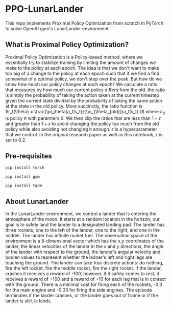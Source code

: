 # PPO-LunarLander
This repo implements Proximal Policy Optimization from scratch in PyTorch to solve OpenAI gym's LunarLander environment.

## What is Proximal Policy Optimization? 
Proximal Policy Optimization is a Policy-based method, where we essentially try to stabilize training by limiting the amount of changes we make to the policy at each epoch. The idea is that we don't want to make too big of a change to the policy at each epoch such that if we find a find somewhat of a optimal policy, we don't step over the peak. But how do we know how much our policy changes at each epoch? We calculate a ratio that measures by how much our current policy differs from the old, the ratio is simply the probability of taking the action taken at the current timestep given the current state divided by the probability of taking the same action at the state in the old policy. More succinctly, the ratio function is $r_t(\theta) = \frac{\pi_\theta(a_t|s_t)}{\pi_{\theta_{old}}(a_t|s_t) }$ where $\pi_\theta$ is policy $\pi$ with paramters $\theta$. We then clip the ratios that are less than $1-\epsilon$ and greater than $1+\epsilon$ to avoid changing the policy too much from the old policy while also avoiding not changing it enough. $\epsilon$ is a hyperparameter that we control. In the original research paper as well as this notebook, $\epsilon$ is set to 0.2.

## Pre-requisites 
```
pip install torch 
```
```
pip install gym 
```
```
pip install tqdm
```

## About LunarLander
In the LunarLander environment, we control a lander that is entering the atmosphere of the moon. It starts at a random location in the horizon, our goal is to safely land the lander to a designated landing pad. The lander has three rockets, one to the left of the lander, one to the right, and one in the middle. The lander has infinite rocket fuel. The observation space of the environment is a 8-dimensional vector which has the x,y coordinates of the lander, the linear velocities of the lander in the x and y directions, the angle of the lander with respect to the ground, the lander's angular velocity and boolen values to represent whether the ladner's left and right legs are touching the ground. The lander can take four discrete actions: do nothing, fire the left rocket, fire the middle rocket, fire the right rocket. If the lander, crashes it receives a reward of -100, however, if it safely comes to rest, it receives a reward of +100 and a reward of +10 for each leg that is in contact with the ground. There is a minimal cost for firing each of the rockets, -0.3 for the main engine and -0.03 for firing the side engines. The episode terminates if the lander crashes, or the lander goes out of frame or if the lander is still, ie lands.  
